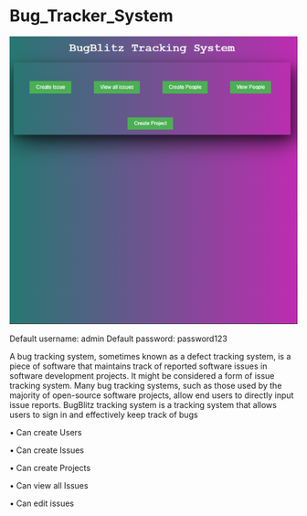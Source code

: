# Bug_Tracker_System

![Dashboard Image](https://github.com/noloamaleka/Bug_Tracker_System/blob/main/Screenshot%20(2557).png?raw=true)

Default username: admin
Default password: password123 

A bug tracking system, sometimes known as a defect tracking system, is a piece of software that maintains track of reported software issues in software development projects. It might be considered a form of issue tracking system. Many bug tracking systems, such as those used by the majority of open-source software projects, allow end users to directly input issue reports.
BugBlitz tracking system is a tracking system that allows users to sign in and effectively keep track of bugs

•	Can create Users

•	Can create Issues

•	Can create Projects

•	Can view all Issues

•	Can edit issues
